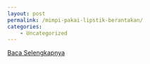 ```yaml
---
layout: post
permalink: /mimpi-pakai-lipstik-berantakan/
categories:
    - Uncategorized
---
```


[Baca Selengkapnya](/06)